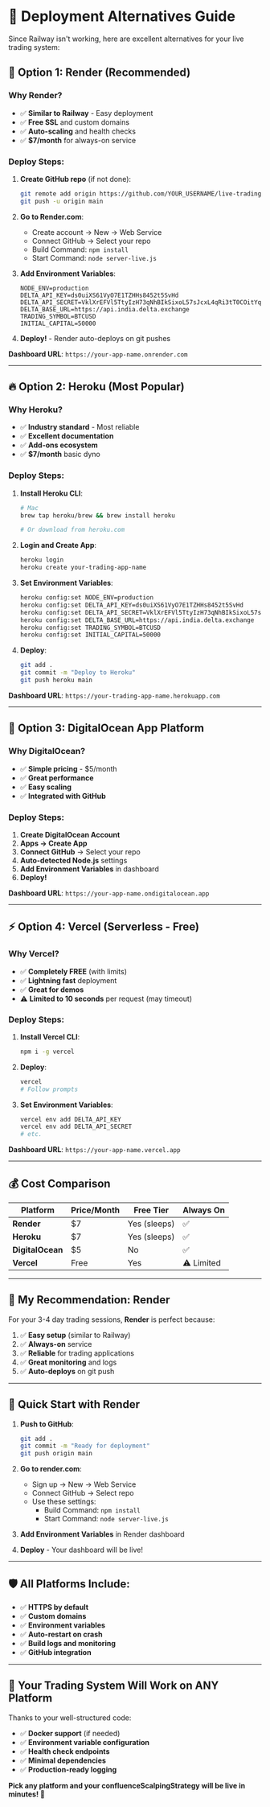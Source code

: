 # 🚀 Deployment Alternatives Guide

Since Railway isn't working, here are excellent alternatives for your live trading system:

## 🌟 **Option 1: Render (Recommended)**

### **Why Render?**
- ✅ **Similar to Railway** - Easy deployment
- ✅ **Free SSL** and custom domains
- ✅ **Auto-scaling** and health checks
- ✅ **$7/month** for always-on service

### **Deploy Steps:**
1. **Create GitHub repo** (if not done):
   ```bash
   git remote add origin https://github.com/YOUR_USERNAME/live-trading-system.git
   git push -u origin main
   ```

2. **Go to Render.com**:
   - Create account → New → Web Service
   - Connect GitHub → Select your repo
   - Build Command: `npm install`
   - Start Command: `node server-live.js`

3. **Add Environment Variables**:
   ```
   NODE_ENV=production
   DELTA_API_KEY=ds0uiXS61VyO7E1TZHHs8452t5SvHd
   DELTA_API_SECRET=VklXrEFVl5TtyIzH73qNhBIkSixoL57sJcxL4qRi3tT0COitYqm1iAYf5ogx
   DELTA_BASE_URL=https://api.india.delta.exchange
   TRADING_SYMBOL=BTCUSD
   INITIAL_CAPITAL=50000
   ```

4. **Deploy!** - Render auto-deploys on git pushes

**Dashboard URL**: `https://your-app-name.onrender.com`

---

## 🔥 **Option 2: Heroku (Most Popular)**

### **Why Heroku?**
- ✅ **Industry standard** - Most reliable
- ✅ **Excellent documentation**
- ✅ **Add-ons ecosystem**
- ✅ **$7/month** basic dyno

### **Deploy Steps:**

1. **Install Heroku CLI**:
   ```bash
   # Mac
   brew tap heroku/brew && brew install heroku
   
   # Or download from heroku.com
   ```

2. **Login and Create App**:
   ```bash
   heroku login
   heroku create your-trading-app-name
   ```

3. **Set Environment Variables**:
   ```bash
   heroku config:set NODE_ENV=production
   heroku config:set DELTA_API_KEY=ds0uiXS61VyO7E1TZHHs8452t5SvHd
   heroku config:set DELTA_API_SECRET=VklXrEFVl5TtyIzH73qNhBIkSixoL57sJcxL4qRi3tT0COitYqm1iAYf5ogx
   heroku config:set DELTA_BASE_URL=https://api.india.delta.exchange
   heroku config:set TRADING_SYMBOL=BTCUSD
   heroku config:set INITIAL_CAPITAL=50000
   ```

4. **Deploy**:
   ```bash
   git add .
   git commit -m "Deploy to Heroku"
   git push heroku main
   ```

**Dashboard URL**: `https://your-trading-app-name.herokuapp.com`

---

## 🌊 **Option 3: DigitalOcean App Platform**

### **Why DigitalOcean?**
- ✅ **Simple pricing** - $5/month
- ✅ **Great performance**
- ✅ **Easy scaling**
- ✅ **Integrated with GitHub**

### **Deploy Steps:**
1. **Create DigitalOcean Account**
2. **Apps → Create App**
3. **Connect GitHub** → Select your repo
4. **Auto-detected Node.js** settings
5. **Add Environment Variables** in dashboard
6. **Deploy!**

**Dashboard URL**: `https://your-app-name.ondigitalocean.app`

---

## ⚡ **Option 4: Vercel (Serverless - Free)**

### **Why Vercel?**
- ✅ **Completely FREE** (with limits)
- ✅ **Lightning fast** deployment
- ✅ **Great for demos**
- ⚠️ **Limited to 10 seconds** per request (may timeout)

### **Deploy Steps:**
1. **Install Vercel CLI**:
   ```bash
   npm i -g vercel
   ```

2. **Deploy**:
   ```bash
   vercel
   # Follow prompts
   ```

3. **Set Environment Variables**:
   ```bash
   vercel env add DELTA_API_KEY
   vercel env add DELTA_API_SECRET
   # etc.
   ```

**Dashboard URL**: `https://your-app-name.vercel.app`

---

## 💰 **Cost Comparison**

| Platform | Price/Month | Free Tier | Always On |
|----------|-------------|-----------|-----------|
| **Render** | $7 | Yes (sleeps) | ✅ |
| **Heroku** | $7 | Yes (sleeps) | ✅ |
| **DigitalOcean** | $5 | No | ✅ |
| **Vercel** | Free | Yes | ⚠️ Limited |

---

## 🎯 **My Recommendation: Render**

For your 3-4 day trading sessions, **Render** is perfect because:

1. ✅ **Easy setup** (similar to Railway)
2. ✅ **Always-on** service 
3. ✅ **Reliable** for trading applications
4. ✅ **Great monitoring** and logs
5. ✅ **Auto-deploys** on git push

---

## 🚀 **Quick Start with Render**

1. **Push to GitHub**:
   ```bash
   git add .
   git commit -m "Ready for deployment"
   git push origin main
   ```

2. **Go to render.com**:
   - Sign up → New → Web Service
   - Connect GitHub → Select repo
   - Use these settings:
     - Build Command: `npm install`
     - Start Command: `node server-live.js`

3. **Add Environment Variables** in Render dashboard

4. **Deploy** - Your dashboard will be live!

---

## 🛡️ **All Platforms Include:**

- ✅ **HTTPS by default**
- ✅ **Custom domains**
- ✅ **Environment variables**
- ✅ **Auto-restart on crash**
- ✅ **Build logs and monitoring**
- ✅ **GitHub integration**

---

## 🎉 **Your Trading System Will Work on ANY Platform**

Thanks to your well-structured code:
- ✅ **Docker support** (if needed)
- ✅ **Environment variable configuration**
- ✅ **Health check endpoints**
- ✅ **Minimal dependencies**
- ✅ **Production-ready logging**

**Pick any platform and your confluenceScalpingStrategy will be live in minutes! 🚀**